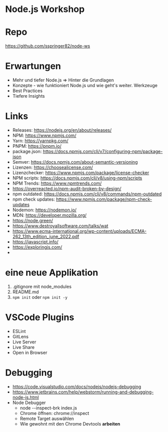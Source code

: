 # Node.js Workshop

# Repo

https://github.com/sspringer82/node-ws

# Erwartungen

- Mehr und tiefer Node.js => Hinter die Grundlagen
- Konzepte - wie funktioniert Node.js und wie geht's weiter. Werkzeuge
- Best Practices
- Tiefere Insights

# Links

- Releases: https://nodejs.org/en/about/releases/
- NPM: https://www.npmjs.com/
- Yarn: https://yarnpkg.com/
- PNPM: https://pnpm.io/
- package.json: https://docs.npmjs.com/cli/v7/configuring-npm/package-json
- Semver: https://docs.npmjs.com/about-semantic-versioning
- Lizenzen: https://choosealicense.com/
- Lizenzchecker: https://www.npmjs.com/package/license-checker
- NPM scripts: https://docs.npmjs.com/cli/v8/using-npm/scripts
- NPM Trends: https://www.npmtrends.com/
- https://overreacted.io/npm-audit-broken-by-design/
- npm outdated: https://docs.npmjs.com/cli/v8/commands/npm-outdated
- npm check updates: https://www.npmjs.com/package/npm-check-updates
- Nodemon: https://nodemon.io/
- MDN: https://developer.mozilla.org/
- https://node.green/
- https://www.destroyallsoftware.com/talks/wat
- https://www.ecma-international.org/wp-content/uploads/ECMA-262_13th_edition_june_2022.pdf
- https://javascript.info/
- https://exploringjs.com/
-

# eine neue Applikation

1. .gitignore mit node_modules
2. README.md
3. `npm init` oder `npm init -y`

# VSCode Plugins

- ESLint
- GitLens
- Live Server
- Live Share
- Open in Browser

# Debugging

- https://code.visualstudio.com/docs/nodejs/nodejs-debugging
- https://www.jetbrains.com/help/webstorm/running-and-debugging-node-js.html
- Node Debugger
  - node --inspect-brk index.js
  - Chrome öffnen: chrome://inspect
  - Remote Target auswählen
  - Wie gewohnt mit den Chrome Devtools **arbeiten**
